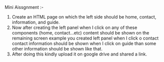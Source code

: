 Mini Aissgnment :-

1. Create an HTML page on which the left side should be home, contact, information, and guide.
2. Now after creating the left panel when I click on any of these components (home, contact...etc) content should be shown on the remaining screen example you created left panel when I click o contact contact information should be shown when I click on guide than some other information should be shown like that.
3. After doing this kindly upload it on google drive and shared a link.

